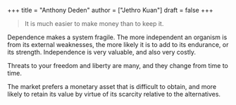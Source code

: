 +++
title = "Anthony Deden"
author = ["Jethro Kuan"]
draft = false
+++

> It is much easier to make money than to keep it.

Dependence makes a system fragile. The more independent an organism is from its
external weaknesses, the more likely it is to add to its endurance, or its
strength. Independence is very valuable, and also very costly.

Threats to your freedom and liberty are many, and they change from time to time.

The market prefers a monetary asset that is difficult to obtain, and more likely
to retain its value by virtue of its scarcity relative to the alternatives.